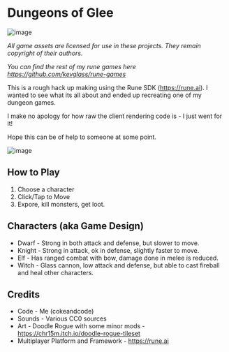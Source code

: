 # Dungeons of Glee

![image](https://github.com/kevglass/dungeonsofglee/assets/3787210/1b23592d-40c5-4560-ac5f-1387782eaa78)

_All game assets are licensed for use in these projects. They remain copyright of their authors._

_You can find the rest of my rune games here https://github.com/kevglass/rune-games_

This is a rough hack up making using the Rune SDK (https://rune.ai). I wanted to see what its all about and ended up recreating one of my dungeon
games. 

I make no apology for how raw the client rendering code is - I just went for it!

Hope this can be of help to someone at some point.

![image](https://github.com/kevglass/dungeonsofglee/assets/3787210/d5f93266-961b-4825-bd6c-e0289c1b5d95)

## How to Play

1. Choose a character
2. Click/Tap to Move
3. Expore, kill monsters, get loot.

## Characters (aka Game Design)

* Dwarf - Strong in both attack and defense, but slower to move.
* Knight - Strong in attack, ok in defense, slightly faster to move.
* Elf - Has ranged combat with bow, damage done in melee is reduced.
* Witch - Glass cannon, low attack and defense, but able to cast fireball and heal other characters.

## Credits

* Code - Me (cokeandcode)
* Sounds - Various CC0 sources
* Art - Doodle Rogue with some minor mods - https://chr15m.itch.io/doodle-rogue-tileset
* Multiplayer Platform and Framework - https://rune.ai
